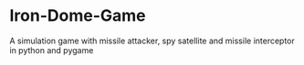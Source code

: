# Iron-Dome-Game
A simulation game with missile attacker, spy satellite and missile interceptor in python and pygame  
